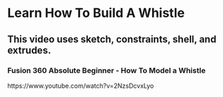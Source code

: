<h1>Learn How To Build A Whistle</h1>
<h2>This video uses sketch, constraints, shell, and extrudes.</h2>

<h3>Fusion 360 Absolute Beginner - How To Model a Whistle</h3>
https://www.youtube.com/watch?v=2NzsDcvxLyo